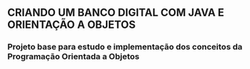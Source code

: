 <h2>CRIANDO UM BANCO DIGITAL COM JAVA E ORIENTAÇÃO A OBJETOS</h2>
<h3>Projeto base para estudo e implementação dos conceitos da Programação Orientada a Objetos</h3>


